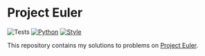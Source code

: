 # Project Euler

![Tests](https://github.com/JohN100x1/Project-Euler/actions/workflows/python-workflow.yml/badge.svg)
[![Python](https://img.shields.io/badge/python-3.11%2B-brightgreen)](https://www.python.org/)
[![Style](https://img.shields.io/badge/code%20style-black-000000.svg)](https://github.com/psf/black)

This repository contains my solutions to problems on [Project Euler](https://projecteuler.net/).

